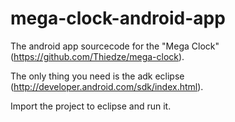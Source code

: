 mega-clock-android-app
======================

The android app sourcecode for the "Mega Clock" (https://github.com/Thiedze/mega-clock). 

The only thing you need is the adk eclipse (http://developer.android.com/sdk/index.html).

Import the project to eclipse and run it. 
